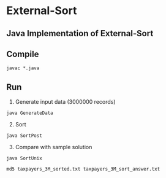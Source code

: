 # External-Sort

## Java Implementation of External-Sort

## Compile

```
javac *.java
```

## Run

1. Generate input data (3000000 records)

```
java GenerateData
```

2. Sort

```
java SortPost
```

3. Compare with sample solution

```
java SortUnix
```
```
md5 taxpayers_3M_sorted.txt taxpayers_3M_sort_answer.txt
```